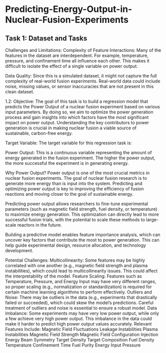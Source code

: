 # Predicting-Energy-Output-in-Nuclear-Fusion-Experiments

## Task 1: Dataset and Tasks

Challenges and Limitations:
Complexity of Feature Interactions: Many of the features in the dataset are interdependent. For example, temperature, pressure, and confinement time all influence each other. This makes it difficult to isolate the effect of a single variable on power output.

Data Quality: Since this is a simulated dataset, it might not capture the full complexity of real-world fusion experiments. Real-world data could include noise, missing values, or sensor inaccuracies that are not present in this clean dataset.

1.2:
Objective:
The goal of this task is to build a regression model that predicts the Power Output of a nuclear fusion experiment based on various input parameters. By doing so, we aim to optimize the power generation process and gain insights into which factors have the most significant impact on power output. Understanding the key contributors to power generation is crucial in making nuclear fusion a viable source of sustainable, carbon-free energy.

Target Variable:
The target variable for this regression task is:

Power Output: This is a continuous variable representing the amount of energy generated in the fusion experiment. The higher the power output, the more successful the experiment is in generating energy.

Why Power Output? Power output is one of the most crucial metrics in nuclear fusion experiments. The goal of nuclear fusion research is to generate more energy than is input into the system. Predicting and optimizing power output is key to improving the efficiency of fusion reactions and moving closer to the goal of sustainable energy.

Predicting power output allows researchers to fine-tune experimental parameters (such as magnetic field strength, fuel density, or temperature) to maximize energy generation. This optimization can directly lead to more successful fusion trials, with the potential to scale these methods to large-scale reactors in the future.

Building a predictive model enables feature importance analysis, which can uncover key factors that contribute the most to power generation. This can help guide experimental design, resource allocation, and technology development.

Potential Challenges:
Multicollinearity: Some features may be highly correlated with one another (e.g., magnetic field strength and plasma instabilities), which could lead to multicollinearity issues. This could affect the interpretability of the model.
Feature Scaling: Features such as Temperature, Pressure, and Energy Input may have very different ranges, so proper scaling (e.g., normalization or standardization) is required for certain machine learning algorithms to perform effectively.
Outliers and Noise: There may be outliers in the data (e.g., experiments that drastically failed or succeeded), which could skew the model’s predictions. Careful treatment of outliers and noise is essential to ensure a robust model.
Data Imbalance: Some experiments may have very low power output, while only a few achieve very high power output. This imbalance in the data could make it harder to predict high power output values accurately.
Relevant Features Include:
Magnetic Field Fluctuations
Leakage
Instabilities
Plasma Instabilities
Magnetic Field Strength
Magnetic Field Configuration
Injection Energy
Beam Symmetry
Target Density
Target Composition
Fuel Density
Temperature
Confinement Time
Fuel Purity
Energy Input
Pressure
